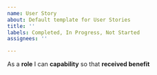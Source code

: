 ```yaml
---
name: User Story
about: Default template for User Stories
title: ''
labels: Completed, In Progress, Not Started
assignees: ''

---
```


As a **role** I can **capability** so that **received benefit**

